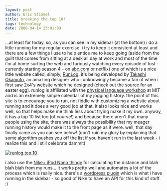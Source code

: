 ```yaml
---
layout: post
author: Eric Stimmel
title: breaking the top 10!
tags: technology
date: 2008-04-14 23:01:09
--- 
```



...at least for today. so, as you can see in my sidebar (at the bottom) i do a little running for my regular exercise. i try to keep it consistent at least and there are a few things i use to help entice me to keep going (aside from the guilt that comes from sitting at a desk all day at work and most of the time i'm at home surfing the web and furiously watching every episode of lost - currently starting season 4 - on [abc.com][] or netflix) one of which is a nice little website called, simply, [RunLog][]. it's being developed by [Takashi Okamoto][], an amazing designer who i unknowingly became a fan of when i first saw [2x4's website][] which he designed (check out the source for an easter egg). runlog is affiliated with the [physical language workshop][] at MIT and is an extremely simple calendar of my jogging history. the point of this site is to encourage you to run, not fiddle with customizing a website about running and it does a very good job at that. it also looks nice and works well, so that helps make me think less about trying make it my own. anyway, it has a top 10 list too (of course!) and because there aren't that many people using the site, there was always the possibility that my meager running history would make it to the front page as it were. well, that day finally came as you can see below! (don't ruin my glory by explaining that some algorithm pushes you off the list if you haven't run in the last week - i realize this and i still celebrate dammit)

[![runlog top 10][]][1] 

i also use the [Nike+ iPod Nano thingy][] for calculating the distance and blah blah blah from my runs... it works pretty well and automates a lot of the process which is really nice. there's a [wordpress plugin][] which is what i have running in the sidebar - so good of Nike to have an API for this kind of stuff. :)

  [abc.com]: http://dynamic.abc.go.com/streaming/landing?lid=ABCCOMGlobalMenu&lpos=FEP
  [RunLog]: http://runlog.media.mit.edu/
  [Takashi Okamoto]: http://plw.media.mit.edu/archive/2007/2/4/blogkitchen
  [2x4's website]: http://2x4.org/
  [physical language workshop]: http://plw.media.mit.edu/
  [runlog top 10]: http://farm3.static.flickr.com/2008/2415384842_7649943820_o.jpg
  [1]: http://www.flickr.com/photos/estimmel/2415384842/ "runlog top 10 by estimmel, on Flickr"
  [Nike+ iPod Nano thingy]: http://www.amazon.com/gp/redirect.html?ie=UTF8&location=http%3A%2F%2Fwww.amazon.com%2Fgp%2Fproduct%2FB000JVFKH8%3Fie%3DUTF8%26tag%3Dericstimmel-20%26linkCode%3Dxm2%26creativeASIN%3DB000JVFKH8&tag=ericstimmel-20&linkCode=ur2&camp=1789&creative=9325
  [wordpress plugin]: http://www.ear-fung.us/apps/nikeplus/

